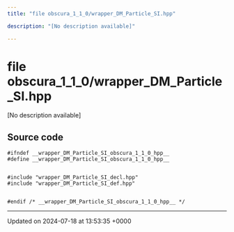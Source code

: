 ```yaml
---
title: "file obscura_1_1_0/wrapper_DM_Particle_SI.hpp"

description: "[No description available]"

---
```


# file obscura_1_1_0/wrapper_DM_Particle_SI.hpp

[No description available]




## Source code

```
#ifndef __wrapper_DM_Particle_SI_obscura_1_1_0_hpp__
#define __wrapper_DM_Particle_SI_obscura_1_1_0_hpp__


#include "wrapper_DM_Particle_SI_decl.hpp"
#include "wrapper_DM_Particle_SI_def.hpp"


#endif /* __wrapper_DM_Particle_SI_obscura_1_1_0_hpp__ */
```


-------------------------------

Updated on 2024-07-18 at 13:53:35 +0000
